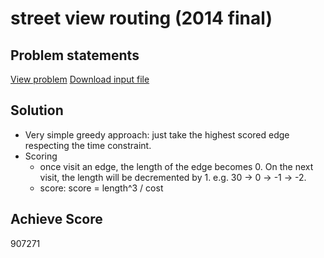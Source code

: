 # street view routing (2014 final)

## Problem statements

[View problem](https://storage.googleapis.com/coding-competitions.appspot.com/HC/2014/hashcode2014_final_task.pdf)
[Download input file](https://storage.googleapis.com/coding-competitions.appspot.com/HC/2014/paris_54000.txt)

## Solution 

* Very simple greedy approach: just take the highest scored edge respecting the time constraint.
* Scoring
   - once visit an edge, the length of the edge becomes 0. On the next visit, the length will be decremented by 1. e.g. 30 -> 0 -> -1 -> -2.
   - score: score = length^3 / cost

## Achieve Score

907271

